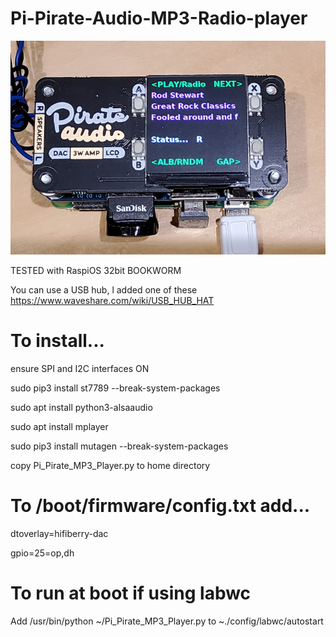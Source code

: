 # Pi-Pirate-Audio-MP3-Radio-player

![Image](image.jpg)

TESTED with RaspiOS 32bit BOOKWORM

You can use a USB hub, l added one of these https://www.waveshare.com/wiki/USB_HUB_HAT

# To install...

ensure SPI and I2C interfaces ON

sudo pip3 install st7789 --break-system-packages

sudo apt install python3-alsaaudio

sudo apt install mplayer

sudo pip3 install mutagen --break-system-packages

copy Pi_Pirate_MP3_Player.py to home directory

# To /boot/firmware/config.txt add...

dtoverlay=hifiberry-dac
 
gpio=25=op,dh

# To run at boot if using labwc

Add /usr/bin/python ~/Pi_Pirate_MP3_Player.py to ~./config/labwc/autostart
